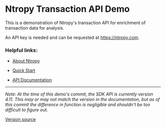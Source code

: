 # Ntropy Transaction API Demo

This is a demonstration of Ntropy's transaction API for enrichment of transaction data for analysis.

An API key is needed and can be requested at https://ntropy.com.


### Helpful links:

* [About Ntropy](https://ntropy.com/company/about-us)

* [Quick Start](https://developers.ntropy.com/docs/quick-start/)

* [API Documentation](https://developers.ntropy.com/api/)

---

*Note: At the time of this demo's commit, the SDK API is currently version 4.11.
This may or may not match the version in the documentation, but as of this commit the 
difference in function is negligible and shouldn't be too difficult to figure out.*

[Version source](https://github.com/ntropy-network/ntropy-sdk/tags)
